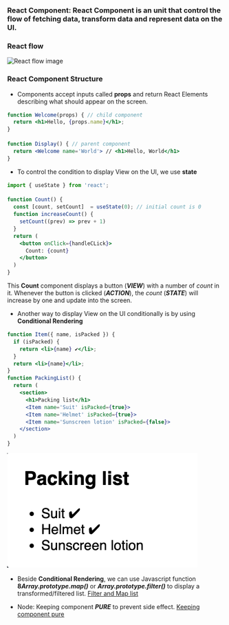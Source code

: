 ### **React Component**: React Component is an unit that control the flow of fetching data, transform data and represent data on the UI.

### **React flow**

  ![React flow image](https://redux.js.org/assets/images/one-way-data-flow-04fe46332c1ccb3497ecb04b94e55b97.png)

### **React Component Structure**

- Components accept inputs called **props** and return React Elements describing what should appear on the screen.

```jsx
function Welcome(props) { // child component
  return <h1>Hello, {props.name}</h1>;
}

function Display() { // parent component
  return <Welcome name='World'> // <h1>Hello, World</h1>
}
```

- To control the condition to display View on the UI, we use **state**

```jsx
import { useState } from 'react';

function Count() {
  const [count, setCount]  = useState(0); // initial count is 0
  function increaseCount() {
    setCount((prev) => prev + 1)
  }
  return (
    <button onClick={handleCLick}>
      Count: {count}
    </button>
  )
}
```
This **Count** component displays a button (***VIEW***) with a number of *count* in it. Whenever the button is clicked (***ACTION***), the *count* (***STATE***) will increase by one and update into the screen.

- Another way to display View on the UI conditionally is by using **Conditional Rendering**

```jsx
function Item({ name, isPacked }) {
  if (isPacked) {
    return <li>{name} ✔</li>;
  }
  return <li>{name}</li>;
}
function PackingList() {
  return (
    <section>
      <h1>Packing list</h1>
      <Item name='Suit' isPacked={true}>
      <Item name='Helmet' isPacked={true}>
      <Item name='Sunscreen lotion' isPacked={false}>
    </section>
  )
}
```

![Conditional rendering](../images/conditional-rendering.png)

- Beside **Conditional Rendering**, we can use Javascript function **8*Array.prototype.map()*** or ***Array.prototype.filter()*** to display a transformed/filtered list. [Filter and Map list](https://react.dev/learn/rendering-lists)

- Node: Keeping component ***PURE*** to prevent side effect. [Keeping component pure](https://react.dev/learn/keeping-components-pure)
